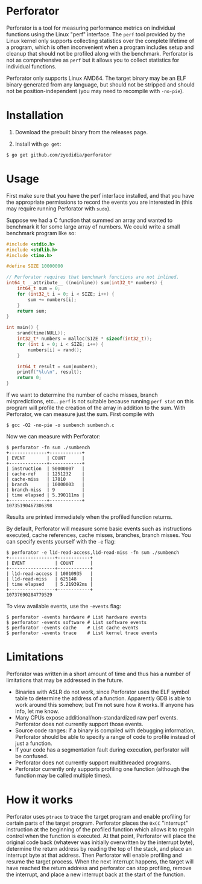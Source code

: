 # Perforator

Perforator is a tool for measuring performance metrics on individual functions
using the Linux "perf" interface. The `perf` tool provided by the Linux kernel
only supports collecting statistics over the complete lifetime of a program,
which is often inconvenient when a program includes setup and cleanup that
should not be profiled along with the benchmark. Perforator is not as
comprehensive as `perf` but it allows you to collect statistics for individual
functions.

Perforator only supports Linux AMD64. The target binary may be an ELF binary
generated from any language, but should not be stripped and should not be
position-independent (you may need to recompile with `-no-pie`).

# Installation

1. Download the prebuilt binary from the releases page.

2. Install with `go get`:

```
$ go get github.com/zyedidia/perforator
```

# Usage

First make sure that you have the perf interface installed, and that you have
the appropriate permissions to record the events you are interested in (this
may require running Perforator with `sudo`).

Suppose we had a C function that summed an array and wanted to benchmark it for
some large array of numbers. We could write a small benchmark program like so:

```c
#include <stdio.h>
#include <stdlib.h>
#include <time.h>

#define SIZE 10000000

// Perforator requires that benchmark functions are not inlined.
int64_t __attribute__ ((noinline)) sum(int32_t* numbers) {
    int64_t sum = 0;
    for (int32_t i = 0; i < SIZE; i++) {
        sum += numbers[i];
    }
    return sum;
}

int main() {
    srand(time(NULL));
    int32_t* numbers = malloc(SIZE * sizeof(int32_t));
    for (int i = 0; i < SIZE; i++) {
        numbers[i] = rand();
    }

    int64_t result = sum(numbers);
    printf("%lu\n", result);
    return 0;
}
```

If we want to determine the number of cache misses, branch mispredictions, etc... `perf`
is not suitable because running `perf stat` on this program will profile the creation of
the array in addition to the sum. With Perforator, we can measure just the sum. First
compile with

```
$ gcc -O2 -no-pie -o sumbench sumbench.c
```

Now we can measure with Perforator:

```
$ perforator -fn sum ./sumbench
+--------------+------------+
| EVENT        | COUNT      |
+--------------+------------+
| instruction  | 50000007   |
| cache-ref    | 1251232    |
| cache-miss   | 17010      |
| branch       | 10000003   |
| branch-miss  | 9          |
| time elapsed | 5.390111ms |
+--------------+------------+
10735190467306398
```

Results are printed immediately when the profiled function returns.

By default, Perforator will measure some basic events such as instructions
executed, cache references, cache misses, branches, branch misses. You can
specify events yourself with the `-e` flag:

```
$ perforator -e l1d-read-access,l1d-read-miss -fn sum ./sumbench
+-----------------+------------+
| EVENT           | COUNT      |
+-----------------+------------+
| l1d-read-access | 10010935   |
| l1d-read-miss   | 625148     |
| time elapsed    | 5.219392ms |
+-----------------+------------+
10737690284779529
```

To view available events, use the `-events` flag:

```
$ perforator -events hardware # List hardware events
$ perforator -events software # List software events
$ perforator -events cache    # List cache events
$ perforator -events trace    # List kernel trace events
```

# Limitations

Perforator was written in a short amount of time and thus has a number of
limitations that may be addressed in the future.

* Binaries with ASLR do not work, since Perforator uses the ELF symbol table to
  determine the address of a function. Apparently GDB is able to work around
  this somehow, but I'm not sure how it works. If anyone has info, let me know.
* Many CPUs expose additional/non-standardized raw perf events. Perforator does
  not currently support those events.
* Source code ranges: if a binary is compiled with debugging information,
  Perforator should be able to specify a range of code to profile instead of
  just a function.
* If your code has a segmentation fault during execution, perforator will be
  confused.
* Perforator does not currently support multithreaded programs.
* Perforator currently only supports profiling one function (although the
  function may be called multiple times).

# How it works

Perforator uses `ptrace` to trace the target program and enable profiling for
certain parts of the target program. Perforator places the `0xCC` "interrupt"
instruction at the beginning of the profiled function which allows it to regain
control when the function is executed. At that point, Perforator will place the
original code back (whatever was initially overwritten by the interrupt byte),
determine the return address by reading the top of the stack, and place an
interrupt byte at that address. Then Perforator will enable profiling and
resume the target process. When the next interrupt happens, the target will
have reached the return address and perforator can stop profiling, remove the
interrupt, and place a new interrupt back at the start of the function.
